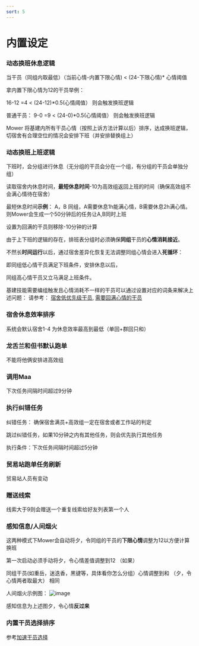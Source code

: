 ```yaml
---
sort: 5
---
```

# 内置设定

### 动态换班休息逻辑
当干员（同组内取最低）（当前心情-内置下限心情)  < (24-下限心情)* 心情阈值

拿内置下限心情为12的干员举例：

16-12 =4 < (24-12)*0.5(心情阈值） 则会触发换班逻辑

普通干员：
9-0 =9 < (24-0)*0.5(心情阈值） 则会触发换班逻辑

Mower 将基建内所有干员心情（按照上诉方法计算以后）排序，达成换班逻辑，切宿舍有合理空位的情况会安排下班（并安排替换组上）

### 动态换班上班逻辑

下班时，会分组进行休息（无分组的干员会分在一个组，有分组的干员会单独分组）

读取宿舍内休息时间，**最短休息时间**-10为高效组返回上班的时间（确保高效组不会满心情待在宿舍）

最短休息时间**示例**： A，B 同组，A需要休息1h能满心情，B需要休息2h满心情。
则Mower会生成一个50分钟后的任务让A,B同时上班

设置为回满的干员则移除-10分钟的计算

由于上下班的逻辑的存在，排班表分组时必须确保**同组**干员的**心情消耗接近**。

不然长**时间运行**以后，通过宿舍差异化恢复无法调整同组心情会进入**死循环**： 

即同组低心情干员满足下班条件，安排休息以后，

同组高心情干员又立马满足上班条件。

基建技能需要编组触发且心情消耗不一样的干员可以通过设置对应的词条来解决上述问题：
请参考： [宿舍低优先级干员](../conf/2.advancedSettings.html#宿舍低优先级干员),
[需要回满心情的干员](../conf/2.advancedSettings.html#需要回满心情的干员)


### 宿舍休息效率排序
系统会默认宿舍1-4 为休息效率最高到最低（单回+群回只和）

### 龙舌兰和但书默认跑单
不能将他俩安排进高效组

### 调用Maa
下次任务间隔时间超过9分钟

### 执行纠错任务 
纠错任务： 确保宿舍满员+高效组一定在宿舍或者工作站的判定

跳过纠错任务，如果10分钟之内有其他任务，则会优先执行其他任务

执行条件：下次任务间隔时间超过5分钟

### 贸易站跑单任务刷新
贸易站人员有变动

### 赠送线索
线索大于9则会赠送一个重复线索给好友列表第一个人

### 感知信息/人间烟火
这两种模式下Mower会自动将夕，令同组的干员的**下限心情**调整为12以方便计算换班

第一次启动必须手动将夕，令心情差值调整到12 （如果）

同组干员(如重岳，迷迭香，黑键等，具体看你怎么分组）心情调整到和 （夕，令心情两者取最大） 相同

人间烟火示例图：
![image](https://github.com/ArkMowers/arknights-mower/assets/33809511/2d7ca5fa-f733-48bc-9934-4e7d1a2e77cb)

感知信息为上述图夕，令心情**反过来**


### 内置干员选择排序
参考[加速干员选择](../noun/3.tips.html#加速干员选择)


